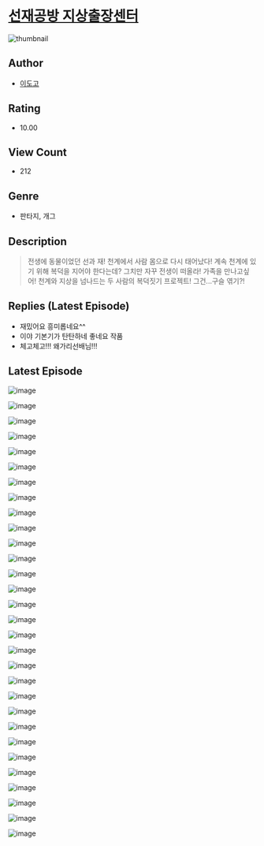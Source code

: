 # [선재공방 지상출장센터](https://comic.naver.com/challenge/list?titleId=810225)
![thumbnail](https://image-comic.pstatic.net/user_contents_data/challenge_comic/2023/05/23/257283/upload_7018075386214114401_480x623.jpeg)

## Author
- [이도고](https://comic.naver.com/artistTitle?id=257283)

## Rating
- 10.00

## View Count
- 212

## Genre
- 판타지, 개그

## Description
> 전생에 동물이었던 선과 재! 천계에서 사람 몸으로 다시 태어났다! 계속 천계에 있기 위해 복덕을 지어야 한다는데? 그치만 자꾸 전생이 떠올라! 가족을 만나고싶어! 천계와 지상을 넘나드는 두 사람의 복덕짓기 프로젝트! 그건...구슬 엮기?!

## Replies (Latest Episode)
- 재밌어요 흥미롭네요^^
- 이야 기본기가 탄탄하네 좋네요 작품
- 체고체고!!! 왜가리선배님!!!

## Latest Episode
![image](https://image-comic.pstatic.net/user_contents_data/challenge_comic/2023/05/23/257283/upload_3846412942668543845.jpeg)

![image](https://image-comic.pstatic.net/user_contents_data/challenge_comic/2023/05/23/257283/upload_7365128542691210295.jpeg)

![image](https://image-comic.pstatic.net/user_contents_data/challenge_comic/2023/05/23/257283/upload_7003491252724641848.jpeg)

![image](https://image-comic.pstatic.net/user_contents_data/challenge_comic/2023/05/23/257283/upload_3472337131093047347.jpeg)

![image](https://image-comic.pstatic.net/user_contents_data/challenge_comic/2023/05/23/257283/upload_7234578033949434726.jpeg)

![image](https://image-comic.pstatic.net/user_contents_data/challenge_comic/2023/05/23/257283/upload_3774357569987162160.jpeg)

![image](https://image-comic.pstatic.net/user_contents_data/challenge_comic/2023/05/23/257283/upload_3689066266832025392.jpeg)

![image](https://image-comic.pstatic.net/user_contents_data/challenge_comic/2023/05/23/257283/upload_4120852359291156837.jpeg)

![image](https://image-comic.pstatic.net/user_contents_data/challenge_comic/2023/05/23/257283/upload_3847540169736729190.jpeg)

![image](https://image-comic.pstatic.net/user_contents_data/challenge_comic/2023/05/23/257283/upload_4121746051771610164.jpeg)

![image](https://image-comic.pstatic.net/user_contents_data/challenge_comic/2023/05/23/257283/upload_7221020871697642292.jpeg)

![image](https://image-comic.pstatic.net/user_contents_data/challenge_comic/2023/05/23/257283/upload_3630522744491566177.jpeg)

![image](https://image-comic.pstatic.net/user_contents_data/challenge_comic/2023/05/23/257283/upload_7077234436708853304.jpeg)

![image](https://image-comic.pstatic.net/user_contents_data/challenge_comic/2023/05/23/257283/upload_7090465929690362209.jpeg)

![image](https://image-comic.pstatic.net/user_contents_data/challenge_comic/2023/05/23/257283/upload_3474352707604722276.jpeg)

![image](https://image-comic.pstatic.net/user_contents_data/challenge_comic/2023/05/23/257283/upload_7377238362030290534.jpeg)

![image](https://image-comic.pstatic.net/user_contents_data/challenge_comic/2023/05/23/257283/upload_7005690276064093234.jpeg)

![image](https://image-comic.pstatic.net/user_contents_data/challenge_comic/2023/05/23/257283/upload_3690478030450735158.jpeg)

![image](https://image-comic.pstatic.net/user_contents_data/challenge_comic/2023/05/23/257283/upload_3761973748290314593.jpeg)

![image](https://image-comic.pstatic.net/user_contents_data/challenge_comic/2023/05/23/257283/upload_3846696625261328482.jpeg)

![image](https://image-comic.pstatic.net/user_contents_data/challenge_comic/2023/05/23/257283/upload_3559591075257803107.jpeg)

![image](https://image-comic.pstatic.net/user_contents_data/challenge_comic/2023/05/23/257283/upload_3559595447631952227.jpeg)

![image](https://image-comic.pstatic.net/user_contents_data/challenge_comic/2023/05/23/257283/upload_7219326695208268337.jpeg)

![image](https://image-comic.pstatic.net/user_contents_data/challenge_comic/2023/05/23/257283/upload_7161961695553007671.jpeg)

![image](https://image-comic.pstatic.net/user_contents_data/challenge_comic/2023/05/23/257283/upload_7364340206577987893.jpeg)

![image](https://image-comic.pstatic.net/user_contents_data/challenge_comic/2023/05/23/257283/upload_3690198952800903733.jpeg)

![image](https://image-comic.pstatic.net/user_contents_data/challenge_comic/2023/05/23/257283/upload_7233687236304397368.jpeg)

![image](https://image-comic.pstatic.net/user_contents_data/challenge_comic/2023/05/23/257283/upload_4049077133616755301.jpeg)

![image](https://image-comic.pstatic.net/user_contents_data/challenge_comic/2023/05/23/257283/upload_3544721249922277734.jpeg)

![image](https://image-comic.pstatic.net/user_contents_data/challenge_comic/2023/05/23/257283/upload_4123386733559832880.jpeg)
